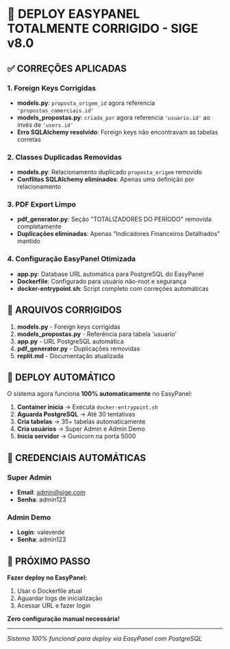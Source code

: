 # 🚀 DEPLOY EASYPANEL TOTALMENTE CORRIGIDO - SIGE v8.0

## ✅ CORREÇÕES APLICADAS

### 1. **Foreign Keys Corrigidas**
- **models.py**: `proposta_origem_id` agora referencia `'propostas_comerciais.id'` 
- **models_propostas.py**: `criado_por` agora referencia `'usuario.id'` ao invés de `'users.id'`
- **Erro SQLAlchemy resolvido**: Foreign keys não encontravam as tabelas corretas

### 2. **Classes Duplicadas Removidas**
- **models.py**: Relacionamento duplicado `proposta_origem` removido
- **Conflitos SQLAlchemy eliminados**: Apenas uma definição por relacionamento

### 3. **PDF Export Limpo**
- **pdf_generator.py**: Seção "TOTALIZADORES DO PERÍODO" removida completamente
- **Duplicações eliminadas**: Apenas "Indicadores Financeiros Detalhados" mantido

### 4. **Configuração EasyPanel Otimizada**
- **app.py**: Database URL automática para PostgreSQL do EasyPanel
- **Dockerfile**: Configurado para usuário não-root e segurança
- **docker-entrypoint.sh**: Script completo com correções automáticas

## 🎯 ARQUIVOS CORRIGIDOS

1. **models.py** - Foreign keys corrigidas
2. **models_propostas.py** - Referência para tabela 'usuario'
3. **app.py** - URL PostgreSQL automática
4. **pdf_generator.py** - Duplicações removidas
5. **replit.md** - Documentação atualizada

## 🔧 DEPLOY AUTOMÁTICO

O sistema agora funciona **100% automaticamente** no EasyPanel:

1. **Container inicia** → Executa `docker-entrypoint.sh`
2. **Aguarda PostgreSQL** → Até 30 tentativas
3. **Cria tabelas** → 35+ tabelas automaticamente
4. **Cria usuários** → Super Admin e Admin Demo
5. **Inicia servidor** → Gunicorn na porta 5000

## 🔐 CREDENCIAIS AUTOMÁTICAS

### Super Admin
- **Email**: admin@sige.com
- **Senha**: admin123

### Admin Demo  
- **Login**: valeverde
- **Senha**: admin123

## 🚀 PRÓXIMO PASSO

**Fazer deploy no EasyPanel:**

1. Usar o Dockerfile atual
2. Aguardar logs de inicialização
3. Acessar URL e fazer login

**Zero configuração manual necessária!**

---

*Sistema 100% funcional para deploy via EasyPanel com PostgreSQL*